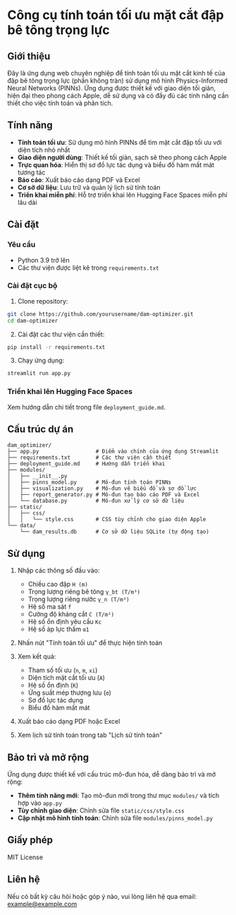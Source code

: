 # Công cụ tính toán tối ưu mặt cắt đập bê tông trọng lực

## Giới thiệu

Đây là ứng dụng web chuyên nghiệp để tính toán tối ưu mặt cắt kinh tế của đập bê tông trọng lực (phần không tràn) sử dụng mô hình Physics-Informed Neural Networks (PINNs). Ứng dụng được thiết kế với giao diện tối giản, hiện đại theo phong cách Apple, dễ sử dụng và có đầy đủ các tính năng cần thiết cho việc tính toán và phân tích.

## Tính năng

- **Tính toán tối ưu**: Sử dụng mô hình PINNs để tìm mặt cắt đập tối ưu với diện tích nhỏ nhất
- **Giao diện người dùng**: Thiết kế tối giản, sạch sẽ theo phong cách Apple
- **Trực quan hóa**: Hiển thị sơ đồ lực tác dụng và biểu đồ hàm mất mát tương tác
- **Báo cáo**: Xuất báo cáo dạng PDF và Excel
- **Cơ sở dữ liệu**: Lưu trữ và quản lý lịch sử tính toán
- **Triển khai miễn phí**: Hỗ trợ triển khai lên Hugging Face Spaces miễn phí lâu dài

## Cài đặt

### Yêu cầu

- Python 3.9 trở lên
- Các thư viện được liệt kê trong `requirements.txt`

### Cài đặt cục bộ

1. Clone repository:
```bash
git clone https://github.com/yourusername/dam-optimizer.git
cd dam-optimizer
```

2. Cài đặt các thư viện cần thiết:
```bash
pip install -r requirements.txt
```

3. Chạy ứng dụng:
```bash
streamlit run app.py
```

### Triển khai lên Hugging Face Spaces

Xem hướng dẫn chi tiết trong file `deployment_guide.md`.

## Cấu trúc dự án

```
dam_optimizer/
├── app.py                  # Điểm vào chính của ứng dụng Streamlit
├── requirements.txt        # Các thư viện cần thiết
├── deployment_guide.md     # Hướng dẫn triển khai
├── modules/
│   ├── __init__.py
│   ├── pinns_model.py      # Mô-đun tính toán PINNs
│   ├── visualization.py    # Mô-đun vẽ biểu đồ và sơ đồ lực
│   ├── report_generator.py # Mô-đun tạo báo cáo PDF và Excel
│   └── database.py         # Mô-đun xử lý cơ sở dữ liệu
├── static/
│   ├── css/
│   │   └── style.css       # CSS tùy chỉnh cho giao diện Apple
└── data/
    └── dam_results.db      # Cơ sở dữ liệu SQLite (tự động tạo)
```

## Sử dụng

1. Nhập các thông số đầu vào:
   - Chiều cao đập `H (m)`
   - Trọng lượng riêng bê tông `γ_bt (T/m³)`
   - Trọng lượng riêng nước `γ_n (T/m³)`
   - Hệ số ma sát `f`
   - Cường độ kháng cắt `C (T/m²)`
   - Hệ số ổn định yêu cầu `Kc`
   - Hệ số áp lực thấm `α1`

2. Nhấn nút "Tính toán tối ưu" để thực hiện tính toán

3. Xem kết quả:
   - Tham số tối ưu (`n`, `m`, `xi`)
   - Diện tích mặt cắt tối ưu (`A`)
   - Hệ số ổn định (`K`)
   - Ứng suất mép thượng lưu (`σ`)
   - Sơ đồ lực tác dụng
   - Biểu đồ hàm mất mát

4. Xuất báo cáo dạng PDF hoặc Excel

5. Xem lịch sử tính toán trong tab "Lịch sử tính toán"

## Bảo trì và mở rộng

Ứng dụng được thiết kế với cấu trúc mô-đun hóa, dễ dàng bảo trì và mở rộng:

- **Thêm tính năng mới**: Tạo mô-đun mới trong thư mục `modules/` và tích hợp vào `app.py`
- **Tùy chỉnh giao diện**: Chỉnh sửa file `static/css/style.css`
- **Cập nhật mô hình tính toán**: Chỉnh sửa file `modules/pinns_model.py`

## Giấy phép

MIT License

## Liên hệ

Nếu có bất kỳ câu hỏi hoặc góp ý nào, vui lòng liên hệ qua email: example@example.com
